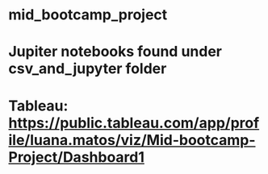 # mid_bootcamp_project

# Jupiter notebooks found under csv_and_jupyter folder

# Tableau: https://public.tableau.com/app/profile/luana.matos/viz/Mid-bootcamp-Project/Dashboard1
